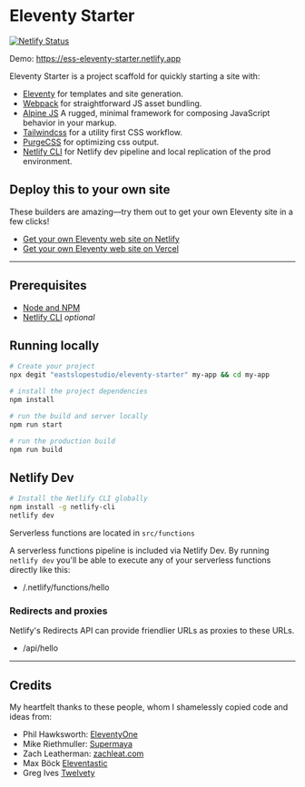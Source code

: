# Eleventy Starter

[![Netlify Status](https://api.netlify.com/api/v1/badges/9b8df50f-2855-4db2-968f-a0e9a4221c83/deploy-status)](https://app.netlify.com/sites/ess-eleventy-starter/deploys)

Demo: https://ess-eleventy-starter.netlify.app

Eleventy Starter is a project scaffold for quickly starting a site with:

- [Eleventy](https://11ty.dev) for templates and site generation.
- [Webpack](https://webpack.js.org) for straightforward JS asset bundling.
- [Alpine JS](https://github.com/alpinejs/alpine) A rugged, minimal framework for composing JavaScript behavior in your markup.
- [Tailwindcss](https://tailwindcss.com) for a utility first CSS workflow.
- [PurgeCSS](https://www.purgecss.com/) for optimizing css output.
- [Netlify CLI](https://www.npmjs.com/package/netlify-cli) for Netlify dev pipeline and local replication of the prod environment.

## Deploy this to your own site

These builders are amazing—try them out to get your own Eleventy site in a few clicks!

- [Get your own Eleventy web site on Netlify](https://app.netlify.com/start/deploy?repository=https://github.com/eastslopestudio/eleventy-starter)
- [Get your own Eleventy web site on Vercel](https://vercel.com/import/project?template=eastslopestudio%2Feleventy-starter)

---

## Prerequisites

- [Node and NPM](https://nodejs.org/)
- [Netlify CLI](https://www.npmjs.com/package/netlify-cli) _optional_

## Running locally

```bash
# Create your project
npx degit "eastslopestudio/eleventy-starter" my-app && cd my-app

# install the project dependencies
npm install

# run the build and server locally
npm run start

# run the production build
npm run build
```

## Netlify Dev

```bash
# Install the Netlify CLI globally
npm install -g netlify-cli
netlify dev
```

Serverless functions are located in `src/functions`

A serverless functions pipeline is included via Netlify Dev. By running `netlify dev` you'll be able to execute any of your serverless functions directly like this:

- /.netlify/functions/hello

### Redirects and proxies

Netlify's Redirects API can provide friendlier URLs as proxies to these URLs.

- /api/hello

---

## Credits

My heartfelt thanks to these people, whom I shamelessly copied code and ideas from:

- Phil Hawksworth: [EleventyOne](https://github.com/philhawksworth/eleventyone)
- Mike Riethmuller: [Supermaya](https://github.com/MadeByMike/supermaya)
- Zach Leatherman: [zachleat.com](https://github.com/zachleat/zachleat.com)
- Max Böck [Eleventastic](https://github.com/maxboeck/eleventastic)
- Greg Ives [Twelvety](https://github.com/gregives/Twelvety)
